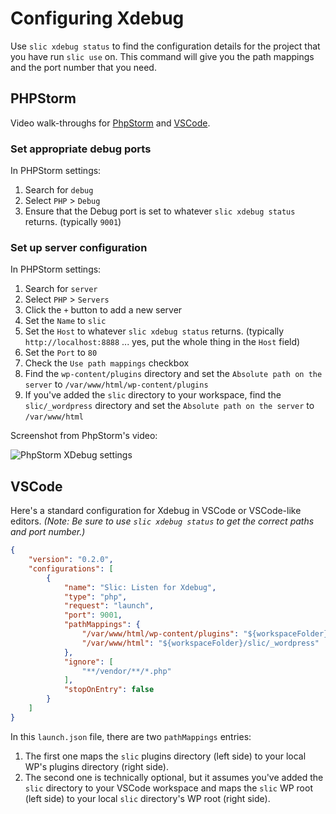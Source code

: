 # Configuring Xdebug

Use `slic xdebug status` to find the configuration details for the project that you have run `slic use` on. This command will give you the path mappings and the port number that you need.

## PHPStorm

Video walk-throughs for [PhpStorm](https://drive.google.com/file/d/1sD8djXgmYWCUDCm_1XZNRx_GBbotmmiB/view?usp=sharing) and [VSCode](https://drive.google.com/file/d/1519M2SRVgWVgTm0Px6UKfBjoQgxCR7Cp/view?usp=sharing).


### Set appropriate debug ports

In PHPStorm settings:

1. Search for `debug`
2. Select `PHP` > `Debug`
3. Ensure that the Debug port is set to whatever `slic xdebug status` returns. (typically `9001`)

### Set up server configuration

In PHPStorm settings:

1. Search for `server`
2. Select `PHP` > `Servers`
3. Click the `+` button to add a new server
4. Set the `Name` to `slic`
5. Set the `Host` to whatever `slic xdebug status` returns. (typically `http://localhost:8888` ... yes, put the whole thing in the `Host` field)
6. Set the `Port` to `80`
7. Check the `Use path mappings` checkbox
8. Find the `wp-content/plugins` directory and set the `Absolute path on the server` to `/var/www/html/wp-content/plugins`
9. If you've added the `slic` directory to your workspace, find the `slic/_wordpress` directory and set the `Absolute path on the server` to `/var/www/html`

Screenshot from PhpStorm's video:

![PhpStorm XDebug settings](/docs/images/slic-Xdebug-PhpStorm.png "PhpStorm XDebug settings")

## VSCode

Here's a standard configuration for Xdebug in VSCode or VSCode-like editors. _(Note: Be sure to use `slic xdebug status` to get the correct paths and port number.)_

```json
{
	"version": "0.2.0",
	"configurations": [
		{
			"name": "Slic: Listen for Xdebug",
			"type": "php",
			"request": "launch",
			"port": 9001,
			"pathMappings": {
				"/var/www/html/wp-content/plugins": "${workspaceFolder}/<PATH_TO_WP_CONTENT_DIR>/plugins",
				"/var/www/html": "${workspaceFolder}/slic/_wordpress"
			},
			"ignore": [
				"**/vendor/**/*.php"
			],
			"stopOnEntry": false
		}
	]
}
```

In this `launch.json` file, there are two `pathMappings` entries:

1. The first one maps the `slic` plugins directory (left side) to your local WP's plugins directory (right side).
2. The second one is technically optional, but it assumes you've added the `slic` directory to your VSCode workspace and maps the `slic` WP root (left side) to your local `slic` directory's WP root (right side).